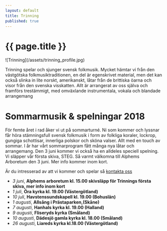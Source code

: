 ```yaml
---
layout: default
title: Trinning
published: true
---
```

<div>
  <h1 class="page-title">{{ page.title }}</h1>
</div>
![Trinning](/assets/trinning_profile.jpg)

Trinning spelar och sjunger svensk folkmusik. Mycket hämtar vi från den västgötska folkmusiktraditionen, en del är egenskrivet material, men det kan också slinka in lite norskt, amerikanskt, låtar från de brittiska öarna och visor från den svenska visskatten. Allt är arrangerat av oss själva och framförs trestämmigt, med omväxlande instrumentala, vokala och blandade arrangemang

# Sommarmusik & spelningar 2018
För femte året i rad åker vi ut på sommarturné. Ni som kommer och lyssnar får höra stämningsfull svensk folkmusik i form av folkliga koraler, lockrop, gungiga schottisar, innerliga polskor och sköna valser. Allt med en touch av sommar. I år har vårt sommarprogram fått många nya låtar och arrangemang. Den 3 juni kommer vi också ha en alldeles speciell spelning. Vi släpper vår första skiva, STEG. Så varmt välkomna till Alphems Arboretum den 3 juni. Mer info kommer inom kort.  
 
Är du intresserad av att vi kommer och spelar så [kontakta oss](/kontakt)

* *3 juni*, **Alphems arboretum kl. 15.00 skivsläpp för Trinnings första skiva, mer info inom kort**
* *1 juli*, **Öra kyrka  kl. 19.00 (Västergötland)** 
* *10 juli*, **Havstenssundskapell kl. 19.00 (Bohuslän)**
* *1 augusti*, **Allsång i Prästaparken,(Skåne)**
* *7 augusti*, **Hanhals kyrka kl. 19.00 (Halland)**
* *9 augusti*, **Fliseryds kyrka (Småland)**
* *10 augusti*, **Dädesjö gamla kyrka kl. 18.00 (Småland)**
* *26 augusti*, **Liareds kyrka kl.18.00 (Västergötland)**
